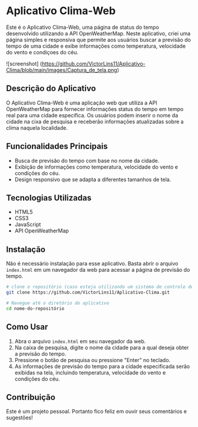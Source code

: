 # Aplicativo Clima-Web

Este é o Aplicativo Clima-Web, uma página de status do tempo desenvolvido utilizando a API OpenWeatherMap. Neste aplicativo, criei uma página simples e responsiva que permite aos usuários buscar a previsão do tempo de uma cidade e exibe informações como temperatura, velocidade do vento e condiçoes do céu.

![screenshot] (https://github.com/VictorLins11/Aplicativo-Clima/blob/main/images/Captura_de_tela.png)

## Descrição do Aplicativo

O Aplicativo Clima-Web é uma aplicação web que utiliza a API OpenWeatherMap para fornecer informações status do tempo em tempo real para uma cidade específica. Os usuários podem inserir o nome da cidade na cixa de pesquisa e receberão informações atualizadas sobre a clima naquela localidade.

## Funcionalidades Principais

- Busca de previsão do tempo com base no nome da cidade.
- Exibição de informações como temperatura, velocidade do vento e condições do céu.
- Design responsivo que se adapta a diferentes tamanhos de tela.

## Tecnologias Utilizadas

- HTML5
- CSS3
- JavaScript
- API OpenWeatherMap

## Instalação

Não é necessário instalação para esse aplicativo. Basta abrir o arquivo `index.html` em um navegador da web para acessar a página de previsão do tempo.

```bash
# clone o repositório (caso esteja utilizando um sistema de controle de versão)
git clone https://github.com/VictorLins11/Aplicativo-Clima.git

# Navegue até o diretório do aplicativo
cd nome-do-repositório
```

## Como Usar

1. Abra o arquivo `index.html` em seu navegador da web.
2. Na caixa de pesquisa, digite o nome da cidade para a qual deseja obter a previsão do tempo.
3. Pressione o botão de pesquisa ou pressione "Enter" no teclado.
4. As informações de previsão do tempo para a cidade especificada serão exibidas na tela, incluindo temperatura, velocidade do vento e condições do céu.

## Contribuição

Este é um projeto pessoal. Portanto fico feliz em ouvir seus comentários e sugestões!
